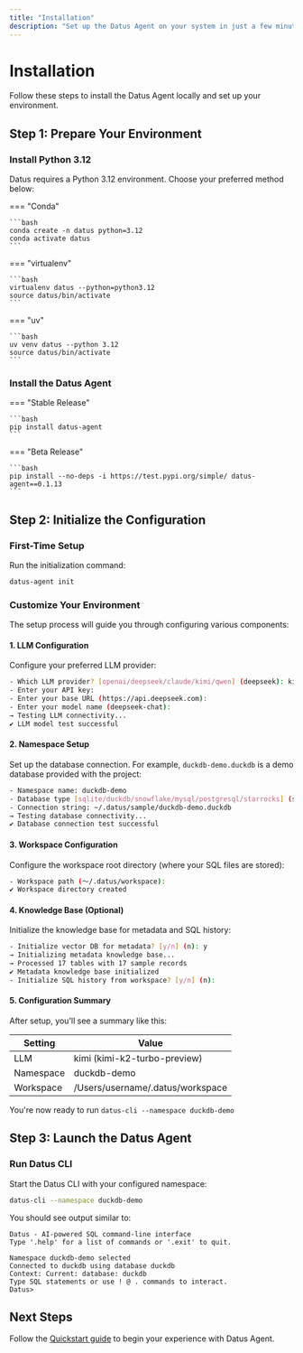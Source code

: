 ```yaml
---
title: "Installation"
description: "Set up the Datus Agent on your system in just a few minutes."
---
```


# Installation

Follow these steps to install the Datus Agent locally and set up your environment.

## Step 1: Prepare Your Environment

### Install Python 3.12

Datus requires a Python 3.12 environment. Choose your preferred method below:

=== "Conda"

    ```bash
    conda create -n datus python=3.12
    conda activate datus
    ```

=== "virtualenv"

    ```bash
    virtualenv datus --python=python3.12
    source datus/bin/activate
    ```

=== "uv"

    ```bash
    uv venv datus --python 3.12
    source datus/bin/activate
    ```

### Install the Datus Agent

=== "Stable Release"

    ```bash
    pip install datus-agent
    ```

=== "Beta Release"

    ```bash
    pip install --no-deps -i https://test.pypi.org/simple/ datus-agent==0.1.13
    ```

## Step 2: Initialize the Configuration

### First-Time Setup

Run the initialization command:

```bash
datus-agent init
```

### Customize Your Environment

The setup process will guide you through configuring various components:

#### 1. LLM Configuration

Configure your preferred LLM provider:

```bash
- Which LLM provider? [openai/deepseek/claude/kimi/qwen] (deepseek): kimi
- Enter your API key:
- Enter your base URL (https://api.deepseek.com):
- Enter your model name (deepseek-chat):
→ Testing LLM connectivity...
✔ LLM model test successful
```

#### 2. Namespace Setup

Set up the database connection. For example, `duckdb-demo.duckdb` is a demo database provided with the project:

```bash
- Namespace name: duckdb-demo
- Database type [sqlite/duckdb/snowflake/mysql/postgresql/starrocks] (starrocks):duckdb
- Connection string: ~/.datus/sample/duckdb-demo.duckdb
→ Testing database connectivity...
✔ Database connection test successful
```

#### 3. Workspace Configuration

Configure the workspace root directory (where your SQL files are stored):

```bash
- Workspace path (～/.datus/workspace):
✔ Workspace directory created
```

#### 4. Knowledge Base (Optional)

Initialize the knowledge base for metadata and SQL history:

```bash
- Initialize vector DB for metadata? [y/n] (n): y
→ Initializing metadata knowledge base...
→ Processed 17 tables with 17 sample records
✔ Metadata knowledge base initialized
- Initialize SQL history from workspace? [y/n] (n):
```

#### 5. Configuration Summary

After setup, you'll see a summary like this:

| Setting   | Value                        |
|-----------|------------------------------|
| LLM       | kimi (kimi-k2-turbo-preview) |
| Namespace | duckdb-demo                  |
| Workspace | /Users/username/.datus/workspace |

You're now ready to run `datus-cli --namespace duckdb-demo`

## Step 3: Launch the Datus Agent

### Run Datus CLI

Start the Datus CLI with your configured namespace:

```bash
datus-cli --namespace duckdb-demo
```

You should see output similar to:

```
Datus - AI-powered SQL command-line interface
Type '.help' for a list of commands or '.exit' to quit.

Namespace duckdb-demo selected
Connected to duckdb using database duckdb
Context: Current: database: duckdb
Type SQL statements or use ! @ . commands to interact.
Datus>
```

## Next Steps

Follow the [Quickstart guide](./Quickstart.md) to begin your experience with Datus Agent.